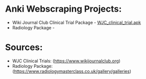 # Anki Webscraping Projects:
- Wiki Journal Club Clinical Trial Package - [WJC_clinical_trial.apk](anki_packages/WJC_clinical_trials.apkg)
- Radiology Package -


# Sources:
- WJC Clinical Trials: (https://www.wikijournalclub.org)
- Radiology Package: (https://www.radiologymasterclass.co.uk/gallery/galleries)
